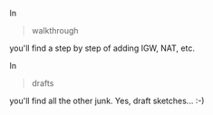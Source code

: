 In 

> walkthrough

you'll find a step by step of adding IGW, NAT, etc.

In 

> drafts 

you'll find all the other junk. Yes, draft sketches... :-)